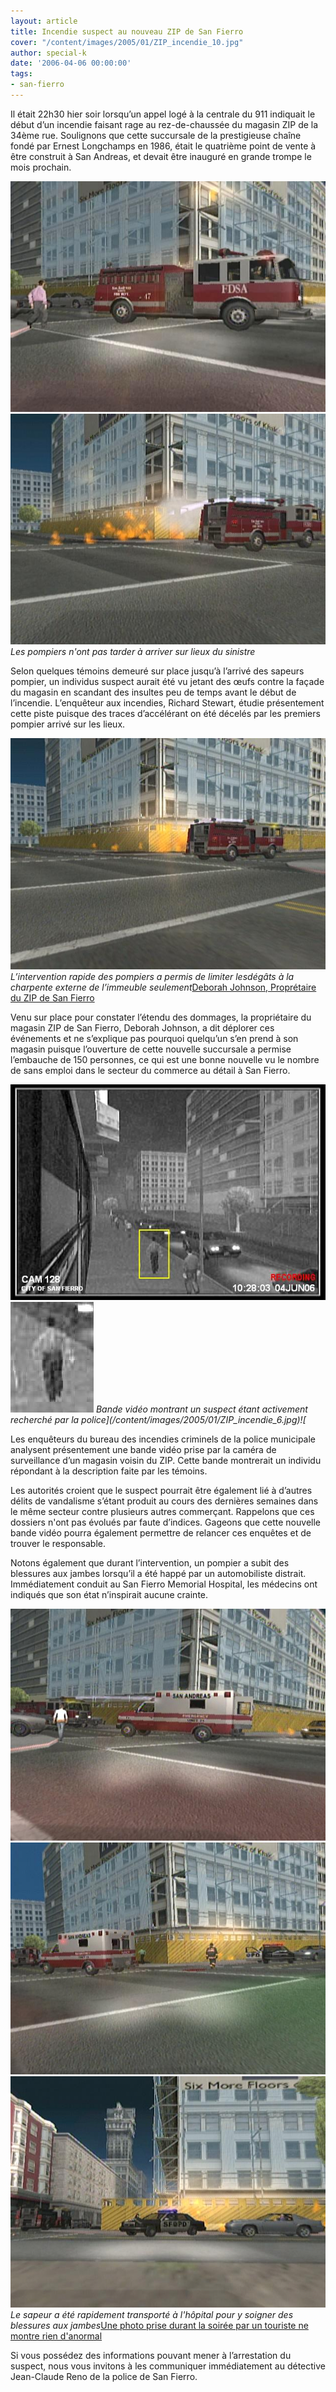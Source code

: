 ```yaml
---
layout: article
title: Incendie suspect au nouveau ZIP de San Fierro
cover: "/content/images/2005/01/ZIP_incendie_10.jpg"
author: special-k
date: '2006-04-06 00:00:00'
tags:
- san-fierro
---
```


Il était 22h30 hier soir lorsqu’un appel logé à la centrale du 911 indiquait le début d’un incendie faisant rage au rez-de-chaussée du magasin ZIP de la 34ème rue. Soulignons que cette succursale de la prestigieuse chaîne fondé par Ernest Longchamps en 1986, était le quatrième point de vente à être construit à San Andreas, et devait être inauguré en grande trompe le mois prochain.

![](/content/images/2005/01/ZIP_incendie_9.jpg)
![Les pompiers n'ont pas tarder à arriver sur lieux du sinistre](/content/images/2005/01/ZIP_incendie_1.jpg)
_Les pompiers n'ont pas tarder à arriver sur lieux du sinistre_

Selon quelques témoins demeuré sur place jusqu’à l’arrivé des sapeurs pompier, un individus suspect aurait été vu jetant des œufs contre la façade du magasin en scandant des insultes peu de temps avant le début de l’incendie. L’enquêteur aux incendies, Richard Stewart, étudie présentement cette piste puisque des traces d’accélérant on été décelés par les premiers pompier arrivé sur les lieux.

![L’intervention rapide des pompiers a permis de limiter lesdégâts à la charpente externe de l’immeuble seulement](/content/images/2005/01/ZIP_incendie_2.jpg)
_L’intervention rapide des pompiers a permis de limiter lesdégâts à la charpente externe de l’immeuble seulement_[Deborah Johnson, Proprétaire du ZIP de San Fierro](/content/images/2005/01/ZIP_Deborah_Jonhson.jpg)

Venu sur place pour constater l’étendu des dommages, la propriétaire du magasin ZIP de San Fierro, Deborah Johnson, a dit déplorer ces événements et ne s’explique pas pourquoi quelqu’un s’en prend à son magasin puisque l’ouverture de cette nouvelle succursale a permise l’embauche de 150 personnes, ce qui est une bonne nouvelle vu le nombre de sans emploi dans le secteur du commerce au détail à San Fierro.

![Bande vidéo montrant un suspect étant activement recherché par la police](/content/images/2005/01/ZIP_incendie_6.jpg)![](/content/images/2005/01/ZIP_incendie_8.jpg)
_Bande vidéo montrant un suspect étant activement recherché par la police](/content/images/2005/01/ZIP_incendie_6.jpg)![_

Les enquêteurs du bureau des incendies criminels de la police municipale analysent présentement une bande vidéo prise par la caméra de surveillance d’un magasin voisin du ZIP. Cette bande montrerait un individu répondant à la description faite par les témoins.

Les autorités croient que le suspect pourrait être également lié à d’autres délits de vandalisme s’étant produit au cours des dernières semaines dans le même secteur contre plusieurs autres commerçant. Rappelons que ces dossiers n'ont pas évolués par faute d’indices. Gageons que cette nouvelle bande vidéo pourra également permettre de relancer ces enquêtes et de trouver le responsable.

Notons également que durant l’intervention, un pompier a subit des blessures aux jambes lorsqu’il a été happé par un automobiliste distrait. Immédiatement conduit au San Fierro Memorial Hospital, les médecins ont indiqués que son état n’inspirait aucune crainte.

![](/content/images/2005/01/ZIP_incendie_3.jpg)
![](/content/images/2005/01/ZIP_incendie_4.jpg)
![Le sapeur a été rapidement transporté à l'hôpital pour y soigner des blessures aux jambes](/content/images/2005/01/ZIP_incendie_5.jpg)
_Le sapeur a été rapidement transporté à l'hôpital pour y soigner des blessures aux jambes_[Une photo prise durant la soirée par un touriste ne montre rien d'anormal](/content/images/2005/01/ZIP_incendie_7.jpg)

Si vous possédez des informations pouvant mener à l’arrestation du suspect, nous vous invitons à les communiquer immédiatement au détective Jean-Claude Reno de la police de San Fierro.